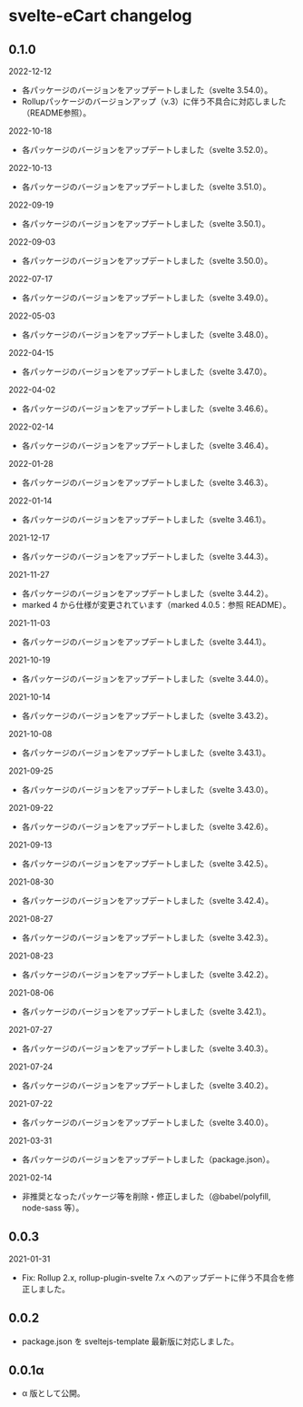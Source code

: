 # svelte-eCart changelog

## 0.1.0

2022-12-12  
- 各パッケージのバージョンをアップデートしました（svelte 3.54.0）。
- Rollupパッケージのバージョンアップ（v.3）に伴う不具合に対応しました（README参照）。

2022-10-18  
- 各パッケージのバージョンをアップデートしました（svelte 3.52.0）。

2022-10-13  
- 各パッケージのバージョンをアップデートしました（svelte 3.51.0）。

2022-09-19  
- 各パッケージのバージョンをアップデートしました（svelte 3.50.1）。

2022-09-03  
- 各パッケージのバージョンをアップデートしました（svelte 3.50.0）。

2022-07-17  
- 各パッケージのバージョンをアップデートしました（svelte 3.49.0）。

2022-05-03  
- 各パッケージのバージョンをアップデートしました（svelte 3.48.0）。

2022-04-15  
- 各パッケージのバージョンをアップデートしました（svelte 3.47.0）。

2022-04-02  
- 各パッケージのバージョンをアップデートしました（svelte 3.46.6）。

2022-02-14  
- 各パッケージのバージョンをアップデートしました（svelte 3.46.4）。

2022-01-28  
- 各パッケージのバージョンをアップデートしました（svelte 3.46.3）。

2022-01-14  
- 各パッケージのバージョンをアップデートしました（svelte 3.46.1）。

2021-12-17  
- 各パッケージのバージョンをアップデートしました（svelte 3.44.3）。

2021-11-27  
- 各パッケージのバージョンをアップデートしました（svelte 3.44.2）。
- marked 4 から仕様が変更されています（marked 4.0.5：参照 README）。

2021-11-03  
- 各パッケージのバージョンをアップデートしました（svelte 3.44.1）。

2021-10-19  
- 各パッケージのバージョンをアップデートしました（svelte 3.44.0）。

2021-10-14  
- 各パッケージのバージョンをアップデートしました（svelte 3.43.2）。

2021-10-08  
- 各パッケージのバージョンをアップデートしました（svelte 3.43.1）。

2021-09-25  
- 各パッケージのバージョンをアップデートしました（svelte 3.43.0）。

2021-09-22  
- 各パッケージのバージョンをアップデートしました（svelte 3.42.6）。

2021-09-13  
- 各パッケージのバージョンをアップデートしました（svelte 3.42.5）。

2021-08-30  
- 各パッケージのバージョンをアップデートしました（svelte 3.42.4）。

2021-08-27  
- 各パッケージのバージョンをアップデートしました（svelte 3.42.3）。

2021-08-23  
- 各パッケージのバージョンをアップデートしました（svelte 3.42.2）。

2021-08-06  
- 各パッケージのバージョンをアップデートしました（svelte 3.42.1）。

2021-07-27  
- 各パッケージのバージョンをアップデートしました（svelte 3.40.3）。

2021-07-24  
- 各パッケージのバージョンをアップデートしました（svelte 3.40.2）。

2021-07-22  
- 各パッケージのバージョンをアップデートしました（svelte 3.40.0）。

2021-03-31  
- 各パッケージのバージョンをアップデートしました（package.json）。

2021-02-14  
- 非推奨となったパッケージ等を削除・修正しました（@babel/polyfill, node-sass 等）。

## 0.0.3
2021-01-31  
- Fix: Rollup 2.x, rollup-plugin-svelte 7.x へのアップデートに伴う不具合を修正しました。

## 0.0.2

- package.json を sveltejs-template 最新版に対応しました。

## 0.0.1α

- α 版として公開。
